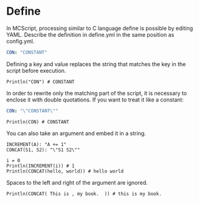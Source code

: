 # Define
In MCScript, processing similar to C language define is possible by editing YAML.
Describe the definition in define.yml in the same position as config.yml.
```yaml
CON: "CONSTANT"
```
Defining a key and value replaces the string that matches the key in the script before execution.
```
Println("CON") # CONSTANT
```
In order to rewrite only the matching part of the script, it is necessary to enclose it with double quotations.
If you want to treat it like a constant:
```yaml
CON: "\"CONSTANT\""
```
```
Println(CON) # CONSTANT
```
You can also take an argument and embed it in a string.
```
INCREMENT(A): "A += 1"
CONCAT(S1, S2): "\"S1 S2\""
```
```
i = 0
Println(INCREMENT(i)) # 1
Println(CONCAT(hello, world)) # hello world
```
Spaces to the left and right of the argument are ignored.
```
Println(CONCAT( This is , my book.  )) # this is my book.
```
